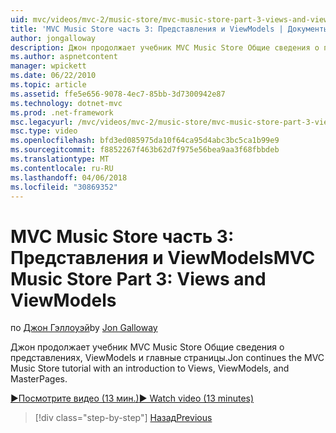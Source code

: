 ```yaml
---
uid: mvc/videos/mvc-2/music-store/mvc-music-store-part-3-views-and-viewmodels
title: 'MVC Music Store часть 3: Представления и ViewModels | Документы Microsoft'
author: jongalloway
description: Джон продолжает учебник MVC Music Store Общие сведения о представлениях, ViewModels и главные страницы.
ms.author: aspnetcontent
manager: wpickett
ms.date: 06/22/2010
ms.topic: article
ms.assetid: ffe5e656-9078-4ec7-85bb-3d7300942e87
ms.technology: dotnet-mvc
ms.prod: .net-framework
msc.legacyurl: /mvc/videos/mvc-2/music-store/mvc-music-store-part-3-views-and-viewmodels
msc.type: video
ms.openlocfilehash: bfd3ed085975da10f64ca95d4abc3bc5ca1b99e9
ms.sourcegitcommit: f8852267f463b62d7f975e56bea9aa3f68fbbdeb
ms.translationtype: MT
ms.contentlocale: ru-RU
ms.lasthandoff: 04/06/2018
ms.locfileid: "30869352"
---
```

<a name="mvc-music-store-part-3-views-and-viewmodels"></a><span data-ttu-id="4ca83-103">MVC Music Store часть 3: Представления и ViewModels</span><span class="sxs-lookup"><span data-stu-id="4ca83-103">MVC Music Store Part 3: Views and ViewModels</span></span>
====================
<span data-ttu-id="4ca83-104">по [Джон Гэллоуэй](https://github.com/jongalloway)</span><span class="sxs-lookup"><span data-stu-id="4ca83-104">by [Jon Galloway](https://github.com/jongalloway)</span></span>

<span data-ttu-id="4ca83-105">Джон продолжает учебник MVC Music Store Общие сведения о представлениях, ViewModels и главные страницы.</span><span class="sxs-lookup"><span data-stu-id="4ca83-105">Jon continues the MVC Music Store tutorial with an introduction to Views, ViewModels, and MasterPages.</span></span>

[<span data-ttu-id="4ca83-106">&#9654;Посмотрите видео (13 мин.)</span><span class="sxs-lookup"><span data-stu-id="4ca83-106">&#9654; Watch video (13 minutes)</span></span>](https://channel9.msdn.com/Blogs/ASP-NET-Site-Videos/mvc-music-store-part-3-views-and-viewmodels)

> [!div class="step-by-step"]
> [<span data-ttu-id="4ca83-107">Назад</span><span class="sxs-lookup"><span data-stu-id="4ca83-107">Previous</span></span>](mvc-music-store-part-2-controllers.md)
